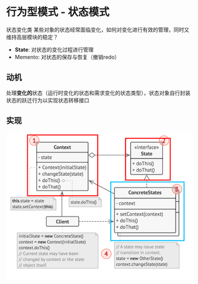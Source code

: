 # 行为型模式 - 状态模式
状态变化类
某些对象的状态经常面临变化，如何对变化进行有效的管理，同时又维持高层模块的稳定？
- **State**: 对状态的变化过程进行管理
- Memento: 对状态的保存与恢复（撤销redo）
## 动机
处理**变化的**状态（运行时变化的状态和需求变化的状态类型），状态对象自行封装状态的跃迁行为以实现状态转移接口
## 实现
![UML](pics/37_State_UML.png)
